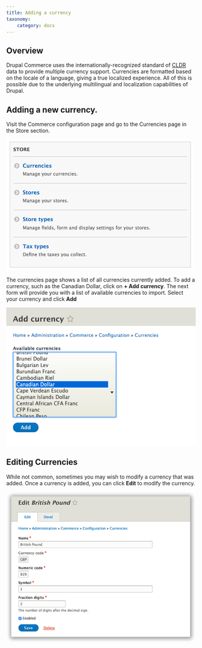 ```yaml
---
title: Adding a currency
taxonomy:
    category: docs
---
```



## Overview

Drupal Commerce uses the internationally-recognized standard of [CLDR] data to
provide multiple currency support. Currencies are formatted based on the locale
of a language, giving a true localized experience. All of this is possible
due to the underlying multilingual and localization capabilities of Drupal.

## Adding a new currency.

Visit the Commerce configuration page and go to the Currencies page in the Store
section.

![Configuration overview](./images/commerce-configuration.png)

The currencies page shows a list of all currencies currently added. To add a
currency, such as the Canadian Dollar, click on **+ Add currency**. The next form
will provide you with a list of available currencies to import. Select your
currency and click **Add**

![Add currency](./images/add-currency.png)

## Editing Currencies

While not common, sometimes you may wish to modify a currency that was added. Once
a currency is added, you can click **Edit** to modify the currency.

![Editing a currency](./images/currency-edit.png)


[CLDR]: http://cldr.unicode.org/
